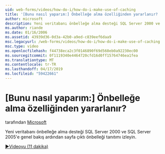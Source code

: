 ```yaml
---
uid: web-forms/videos/how-do-i/how-do-i-make-use-of-caching
title: '[Bunu nasıl yaparım:] Önbelleğe alma özelliğinden yararlanır? | Microsoft Docs'
author: microsoft
description: Yeni veritabanı önbelleğe alma desteği SQL Server 2000 ve SQL Server 2005'e genel bakış ardından sayfa çıktı önbelleği tanıtımı izleyin.
ms.author: riande
ms.date: 01/16/2006
ms.assetid: 43939d36-0d3a-42b0-a9ed-c839eef6daa9
msc.legacyurl: /web-forms/videos/how-do-i/how-do-i-make-use-of-caching
msc.type: video
ms.openlocfilehash: f44738eca2c3f0146890f69d560eb0a92230ec00
ms.sourcegitcommit: 0f1119340e4464720cfd16d0ff15764746ea1fea
ms.translationtype: MT
ms.contentlocale: tr-TR
ms.lasthandoff: 04/17/2019
ms.locfileid: "59422661"
---
```

# <a name="how-do-i-make-use-of-caching"></a>[Bunu nasıl yaparım:] Önbelleğe alma özelliğinden yararlanır?

tarafından [Microsoft](https://github.com/microsoft)

Yeni veritabanı önbelleğe alma desteği SQL Server 2000 ve SQL Server 2005'e genel bakış ardından sayfa çıktı önbelleği tanıtımı izleyin.

[&#9654;Videoyu (11 dakika)](https://channel9.msdn.com/Blogs/ASP-NET-Site-Videos/how-do-i-make-use-of-caching)
